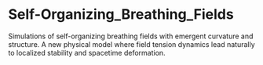 # Self-Organizing_Breathing_Fields
Simulations of self-organizing breathing fields with emergent curvature and structure. A new physical model where field tension dynamics lead naturally to localized stability and spacetime deformation.
